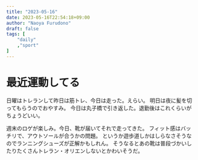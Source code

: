 ```yaml
---
title: "2023-05-16"
date: 2023-05-16T22:54:18+09:00
author: "Naoya Furudono"
draft: false
tags: [
    "daily"
    ,"sport"
]
---
```


# 最近運動してる

日曜はトレランして昨日は筋トレ、今日は走った。えらい。
明日は夜に髪を切ってもらうのでおやすみ。
今日は丸子橋で引き返した。退勤後はこれくらいがちょうどいい。

週末のロゲが楽しみ。今日、靴が届いてそれで走ってきた。
フィット感はバッチリで、アウトソールが合うかの問題。
というか遊歩道しかはしらなさそうなのでランニングシューズが正解かもしれん。
そうなるとあの靴は普段づかいしたりたくさんトレラン・オリエンしないとかわいそうだ。

